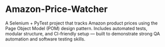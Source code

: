 # Amazon-Price-Watcher
A Selenium + PyTest project that tracks Amazon product prices using the Page Object Model (POM) design pattern. Includes automated tests, modular structure, and CI-friendly setup — built to demonstrate strong QA automation and software testing skills.
